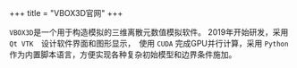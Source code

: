 +++
title = "VBOX3D官网"
+++


`VBOX3D`是一个用于构造模拟的三维离散元数值模拟软件。
2019年开始研发，采用　`Qt VTK`　设计软件界面和图形显示，　使用 `CUDA` 完成GPU并行计算，采用 `Python`　作为内置脚本语言，方便实现各种复杂初始模型和边界条件施加。


